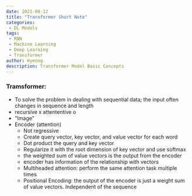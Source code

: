 ```yaml
---
date: 2021-08-12
title: "Transformer Short Note"
categories: 
 - DL Models
tags:
 - RNN
 - Machine Learning
 - Deep Learning
 - Transformer
author: Hyeong
description: Transformer Model Basic Concepts
---
```


### Tramsformer:
- To solve the problem in dealing with sequential data; the input often changes in sequence and length
- recursive x attententive o
- "Image"
- Encoder (attention)
    - Not regressive
    - Create query vector, key vector, and value vector for each word
    - Dot product the query and key vector
    - Regularize it with the root dimension of key vector and use softmax
    - the weighted sum of value vectors is the output from the encoder
    - encoder has information of the relationship with vectors
    - Multiheaded attention: perform the same attention task multiple times
    - Positional Encoding: the output of the encoder is just a weight sum of value vectors. Independent of the sequence


